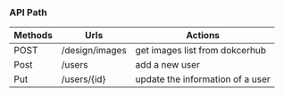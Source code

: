 ### API Path
<!-- <table>
  <tr>
    <th><strong>Methods</strong></th>
    <th><strong>Urls<strong></th>
    <th><strong>Actions<strong></th>
  </tr>
  <tr>
    <td>POST</td>
    <td>/design/images</td>
    <td>get images list from dokcerhub</td>
  </tr>
</table> -->
| Methods | Urls | Actions |
| ---------- | ------- | -------- |
| POST | /design/images | get images list from dokcerhub |
| Post | /users | add a new user |
| Put | /users/{id} | update the information of a user |
